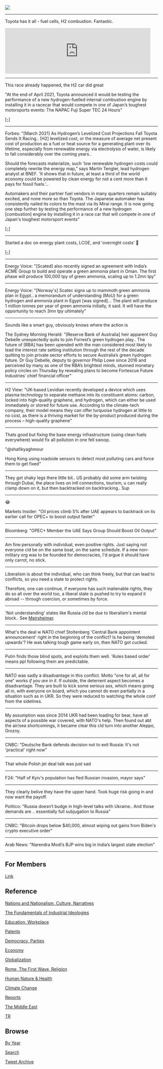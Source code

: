 <img src="https://drive.google.com/uc?export=view&id=1B2wf9R7AMH1d7Vw6e2mucLbIQ5NSjir7"/>

---

Toyota has it all - fuel cells, H2 combustion. Fantastic.

<iframe width="95%" src="https://www.youtube.com/embed/2dgzKW8EKMc" title="YouTube video player" frameborder="0" allow="accelerometer; autoplay; clipboard-write; encrypted-media; gyroscope; picture-in-picture" allowfullscreen></iframe>

---

This race already happened, the H2 car did great

"At the end of April 2021, Toyota announced it would be testing the
performance of a new hydrogen-fuelled internal combustion engine by
installing it in a racecar that would compete in one of Japan’s
toughest motorsports events: The NAPAC Fuji Super TEC 24 Hours"

[[-]](https://www.racecar-engineering.com/articles/toyota-debuts-hydrogen-fuelled-internal-combustion-race-engine/#:~:text=At%20the%20end%20of%20April,Fuji%20Super%20TEC%2024%20Hours.)

---

Forbes: "[March 2021] As Hydrogen’s Levelized Cost Projections Fall
Toyota Sends It Racing.. [H2] levelized cost, or the measure of
average net present cost of production as a fuel or heat source for a
generating plant over its lifetime, especially from renewable energy
via electrolysis of water, is likely to fall considerably over the
coming years..

Should the forecasts materialize, such 'low renewable hydrogen costs
could completely rewrite the energy map," says Martin Tengler, lead
hydrogen analyst at BNEF. 'It shows that in future, at least a third
of the world economy could be powered by clean energy for not a cent
more than it pays for fossil fuels.'..

Automakers and their partner fuel vendors in many quarters remain
suitably excited, and none more so than Toyota. The Japanese automaker
has consistently nailed its colors to the mast via its Mirai range. It
is now going one step further by testing the performance of a new
hydrogen [combustion] engine by installing it in a race car that will
compete in one of Japan's toughest motorsport events"

[[-]](https://www.forbes.com/sites/gauravsharma/2021/04/23/as-hydrogens-levelized-cost-projections-fall-toyota-sends-it-racing/)

---

Started a doc on energy plant costs, LCOE, and 'overnight costs' 🚧

[[-]](2022/02/costs-lcoe.md)

---

Energy Voice: "[Scated] also recently signed an agreement with India’s
ACME Group to build and operate a green ammonia plant in Oman. The
first phase will produce 100,000 tpy of green ammonia, scaling up to
1.2mn tpy"

---

Energy Voice: "[Norway's] Scatec signs up to mammoth green ammonia
plan in Egypt.. a memorandum of understanding (MoU) for a green
hydrogen and ammonia plant in Egypt [was signed]...  The plant will
produce 1 million tonnes per year of green ammonia initially, it
said. It will have the opportunity to reach 3mn tpy ultimately"

---

Sounds like a smart guy, obviously knows where the action is

The Sydney Morning Herald: "[Reserve Bank of Australia] heir apparent
Guy Debelle unexpectedly quits to join Forrest’s green hydrogen
play.. The future of [RBA] has been upended with the man considered
most likely to lead the interest rate setting institution through the
rest of the decade quitting to join private sector efforts to secure
Australia’s green hydrogen future. Dr Guy Debelle, deputy to governor
Philip Lowe since 2016 and perceived by many as one of the RBA’s
brightest minds, stunned monetary policy circles on Thursday by
revealing plans to become Fortescue Future Industries’ chief financial
officer"

---

H2 View: "UK-based Levidian recently developed a device which uses
plasma technology to separate methane into its constituent atoms:
carbon, locked into high-quality graphene, and hydrogen, which can
either be used immediately or stored for future use. According to the
climate-tech company, their model means they can offer turquoise
hydrogen at little to no cost, as there is a thriving market for the
by-product produced during the process – high-quality graphene"

---

Thats good but fixing the base energy infrastructure (using clean
fuels everywhere) would fix all pollution in one fell swoop.

"@shafikyaghmour

Hong Kong using roadside sensors to detect most polluting cars and
force them to get fixed"

---

They got shaky legs there little bit.. US probably did some arm
twisting through Dubai, the place lives on intl connections, tourism,
u can really clamp down on it, but then backtracked on backtracking..
Sup

---

😂 

Markets Insider: "Oil prices climb 5% after UAE appears to backtrack
on its earlier call for OPEC+ to boost output faster"

---

Bloomberg: "OPEC+ Member the UAE Says Group Should Boost Oil Output"

---

Am fine personally with individual, even positive rights. Just saying
not everyone cld be on the same boat, on the same schedule. If a new
non-military org was to be founded for democracies, I'd argue it
should have only carrot, no stick.

---

Liberalism is about the individual, who can think freely, but that can
lead to conflicts, so you need a state to protect rights.

Therefore, one can continue, if everyone has such inalienable rights,
they do so all over the world too, a liberal state is pushed to try to
expand it abroad -- through coercion, or sometimes by force.

---

'Not understanding' states like Russia cld be due to liberalism's
mental block..  See [Meirsheimer](2022/03/liberal-dreams-intl-realities.md).

---

What's the deal w NATO chief Stoltenberg 'Central Bank appointent
announcement' right in the beginning of the conflict? Is he being
'demoted upwards'? He was talking tough game early on, then NATO got
cucked.

---

Putin finds those blind spots, and exploits them well. 'Rules based
order' means ppl following them are predictable.

---

NATO was sadly a disadvantage in this conflict. Motto "one for all,
all for one" works *if you are in it*. If outside, the deterrent
aspect becomes a disadvantage. They are built to kick some serious
ass, which means going all in, with everyone on board, which you
cannot do even partially in a situation such as in UKR. So they were
reduced to watching the whole conf from the sidelines.

---

My assumption was since 2014 UKR had been loading for bear, have all
aspects of a possible war covered, with NATO's help. Then found out
abt the air/sea shortcomings, it became clear this cld turn into
another Aleppo, Grozny.

---

CNBC: "Deutsche Bank defends decision not to exit Russia: It's not
'practical' right now"

---

That whole Polish jet deal talk was just sad

---

F24: "Half of Kyiv's population has fled Russian invasion, mayor says"

---

They clearly belive they have the upper hand. Took huge risk going in
and now want the payoff.

Politico: "Russia doesn’t budge in high-level talks with Ukraine.. And
those demands are .. essentially full subjugation to Russia"

---

CNBC: "Bitcoin drops below $40,000, almost wiping out gains from
Biden's crypto executive order"

---

Arab News: "Narendra Modi’s BJP wins big in India’s largest state election"

---

## For Members

[Link](https://thirdwave-members.herokuapp.com)

## Reference

[Nations and Nationalism, Culture, Narratives](/2013/02/nations-and-nationalism.md)

[The Fundamentals of Industrial Ideologies](/2011/04/fundamentals-of-industrial-ideologies.md)

[Education, Workplace](2017/09/education-workplace.md)

[Patents](/2018/09/patents.md)

[Democracy, Parties](/2016/11/democracy.md)

[Economy](/2018/05/economy.md)

[Globalization](/2018/09/globalization.md)

[Rome, The First Wave, Religion](/2017/12/rome.md)

[Human Nature & Health](/2020/07/human-nature.md)

[Climate Change](/2018/12/climate.md)

[Reports](/2019/05/reports.md)

[The Middle East](/2019/07/middleeast.md)

[TR](../tr)

## Browse

[By Year](years.md)

[Search](search.html)

[Tweet Archive](/tweets/README.md)


